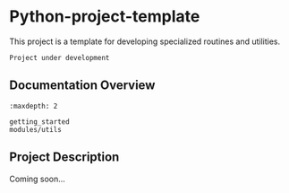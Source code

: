 # Python-project-template

This project is a template for developing specialized routines and utilities.

```{warning}
Project under development
```

## Documentation Overview

```{toctree}
:maxdepth: 2

getting_started
modules/utils
```

## Project Description
Coming soon...